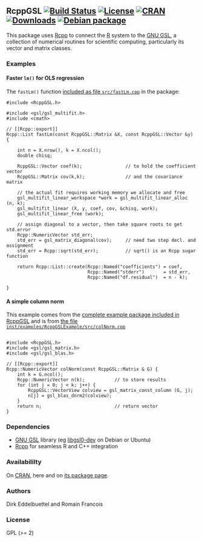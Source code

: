 ## RcppGSL [![Build Status](https://travis-ci.org/eddelbuettel/rcppgsl.svg)](https://travis-ci.org/eddelbuettel/rcppgsl) [![License](http://img.shields.io/badge/license-GPL%20%28%3E=%202%29-brightgreen.svg?style=flat)](http://www.gnu.org/licenses/gpl-2.0.html) [![CRAN](http://www.r-pkg.org/badges/version/RcppGSL)](https://cran.r-project.org/package=RcppGSL) [![Downloads](http://cranlogs.r-pkg.org/badges/RcppGSL?color=brightgreen)](http://www.r-pkg.org/pkg/RcppGSL) [![Debian package](https://img.shields.io/debian/v/r-cran-rcppgsl/sid?color=brightgreen)](https://packages.debian.org/sid/r-cran-rcppgsl)

This package uses [Rcpp](https://github.com/RcppCore/Rcpp) to connect the
[R](https://www.r-project.org) system to the
[GNU GSL](http://www.gnu.org/software/gsl/), a collection of numerical
routines for scientific computing, particularly its vector and matrix
classes.

### Examples

#### Faster `lm()` for OLS regression

The `fastLm()` function [included as file `src/fastLm.cpp`](https://github.com/eddelbuettel/rcppgsl/blob/master/src/fastLm.cpp) in the package:

```{.cpp}
#include <RcppGSL.h>

#include <gsl/gsl_multifit.h>
#include <cmath>

// [[Rcpp::export]]
Rcpp::List fastLm(const RcppGSL::Matrix &X, const RcppGSL::Vector &y) {

    int n = X.nrow(), k = X.ncol();
    double chisq;

    RcppGSL::Vector coef(k);                // to hold the coefficient vector 
    RcppGSL::Matrix cov(k,k);               // and the covariance matrix
    
    // the actual fit requires working memory we allocate and free
    gsl_multifit_linear_workspace *work = gsl_multifit_linear_alloc (n, k);
    gsl_multifit_linear (X, y, coef, cov, &chisq, work);
    gsl_multifit_linear_free (work);

    // assign diagonal to a vector, then take square roots to get std.error
    Rcpp::NumericVector std_err;
    std_err = gsl_matrix_diagonal(cov); 	// need two step decl. and assignment
    std_err = Rcpp::sqrt(std_err);         	// sqrt() is an Rcpp sugar function

    return Rcpp::List::create(Rcpp::Named("coefficients") = coef, 
                              Rcpp::Named("stderr")       = std_err,
                              Rcpp::Named("df.residual")  = n - k);
    
}

```

#### A simple column norm

This example comes from the [complete example package included in RcppGSL](https://github.com/eddelbuettel/rcppgsl/tree/master/inst/examples/RcppGSLExample)
and is from [the file `inst/examples/RcppGSLExample/src/colNorm.cpp`](https://github.com/eddelbuettel/rcppgsl/blob/master/inst/examples/RcppGSLExample/src/colNorm.cpp)

```{.cpp}

#include <RcppGSL.h>
#include <gsl/gsl_matrix.h>
#include <gsl/gsl_blas.h>

// [[Rcpp::export]]
Rcpp::NumericVector colNorm(const RcppGSL::Matrix & G) {
    int k = G.ncol();
    Rcpp::NumericVector n(k);           // to store results
    for (int j = 0; j < k; j++) {
        RcppGSL::VectorView colview = gsl_matrix_const_column (G, j);
        n[j] = gsl_blas_dnrm2(colview);
    }
    return n;                           // return vector
}

```

### Dependencies

- [GNU GSL](http://www.gnu.org/software/gsl/) library (eg [libgsl0-dev](https://packages.debian.org/sid/libgsl0-dev) on Debian or Ubuntu)
- [Rcpp](https://github.com/RcppCore/Rcpp) for seamless R and C++ integration

### Availabililty

On [CRAN](https://cran.r-project.org), here and on [its package page](http://dirk.eddelbuettel.com/code/rcpp.gsl.html).

### Authors

Dirk Eddelbuettel and Romain Francois

### License

GPL (>= 2)

